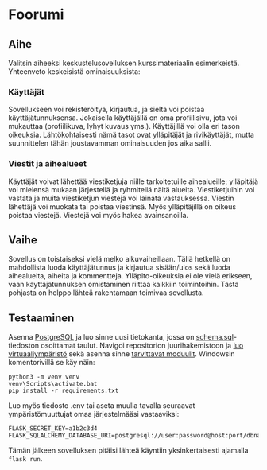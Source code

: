 # Foorumi

## Aihe
Valitsin aiheeksi keskustelusovelluksen kurssimateriaalin esimerkeistä. Yhteenveto keskeisistä ominaisuuksista:

### Käyttäjät
Sovellukseen voi rekisteröityä, kirjautua, ja sieltä voi poistaa käyttäjätunnuksensa.
Jokaisella käyttäjällä on oma profiilisivu, jota voi mukauttaa (profiilikuva, lyhyt kuvaus yms.).
Käyttäjillä voi olla eri tason oikeuksia. Lähtökohtaisesti nämä tasot ovat ylläpitäjät ja rivikäyttäjät,
mutta suunnittelen tähän joustavamman ominaisuuden jos aika sallii.

### Viestit ja aihealueet
Käyttäjät voivat lähettää viestiketjuja niille tarkoitetuille aihealueille; ylläpitäjä voi mielensä mukaan järjestellä ja ryhmitellä näitä alueita.
Viestiketjuihin voi vastata ja muita viestiketjun viestejä voi lainata vastauksessa.
Viestin lähettäjä voi muokata tai poistaa viestinsä. Myös ylläpitäjillä on oikeus poistaa viestejä.
Viestejä voi myös hakea avainsanoilla.

## Vaihe
Sovellus on toistaiseksi vielä melko alkuvaiheillaan. Tällä hetkellä on mahdollista luoda käyttäjätunnus
ja kirjautua sisään/ulos sekä luoda aihealueita, aiheita ja kommentteja. Ylläpito-oikeuksia ei ole vielä
erikseen, vaan käyttäjätunnuksen omistaminen riittää kaikkiin toimintoihin. Tästä pohjasta on helppo lähteä
rakentamaan toimivaa sovellusta.

## Testaaminen
Asenna [PostgreSQL](https://www.postgresql.org/download/) ja luo sinne uusi tietokanta, jossa on
[schema.sql](schema.sql)-tiedoston osoittamat taulut.
Navigoi repositorion juurihakemistoon ja [luo virtuaaliympäristö](https://docs.python.org/3/library/venv.html) sekä
asenna sinne [tarvittavat moduulit](requirements.txt). Windowsin komentorivillä se käy näin:

```commandline
python3 -m venv venv
venv\Scripts\activate.bat
pip install -r requirements.txt
```

Luo myös tiedosto .env tai aseta muulla tavalla seuraavat ympäristömuuttujat omaa järjestelmääsi vastaaviksi:
```properties
FLASK_SECRET_KEY=a1b2c3d4
FLASK_SQLALCHEMY_DATABASE_URI=postgresql://user:password@host:port/dbname
```

Tämän jälkeen sovelluksen pitäisi lähteä käyntiin yksinkertaisesti ajamalla `flask run`.